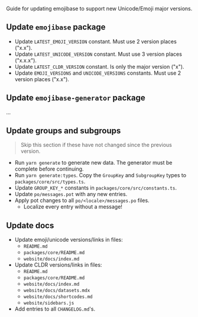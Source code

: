 Guide for updating emojibase to support new Unicode/Emoji major versions.

## Update `emojibase` package

- Update `LATEST_EMOJI_VERSION` constant. Must use 2 version places ("x.x").
- Update `LATEST_UNICODE_VERSION` constant. Must use 3 version places ("x.x.x").
- Update `LATEST_CLDR_VERSION` constant. Is only the major version ("x").
- Update `EMOJI_VERSIONS` and `UNICODE_VERSIONS` constants. Must use 2 version places ("x.x").

## Update `emojibase-generator` package

...

## Update groups and subgroups

> Skip this section if these have not changed since the previous version.

- Run `yarn generate` to generate new data. The generator must be complete before continuing.
- Run `yarn generate:types`. Copy the `GroupKey` and `SubgroupKey` types to
  `packages/core/src/types.ts`.
- Update `GROUP_KEY_*` constants in `packages/core/src/constants.ts`.
- Update `po/messages.pot` with any new entries.
- Apply pot changes to all `po/<locale>/messages.po` files.
  - Localize every entry without a message!

## Update docs

- Update emoji/unicode versions/links in files:
  - `README.md`
  - `packages/core/README.md`
  - `website/docs/index.md`
- Update CLDR versions/links in files:
  - `README.md`
  - `packages/core/README.md`
  - `website/docs/index.md`
  - `website/docs/datasets.mdx`
  - `website/docs/shortcodes.md`
  - `website/sidebars.js`
- Add entries to all `CHANGELOG.md`'s.
